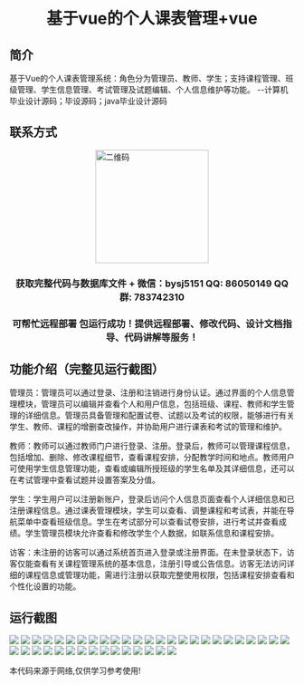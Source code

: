 <p><h1 align="center">基于vue的个人课表管理+vue</h1></p>

## 简介
基于Vue的个人课表管理系统：角色分为管理员、教师、学生；支持课程管理、班级管理、学生信息管理、考试管理及试题编辑、个人信息维护等功能。    --计算机毕业设计源码；毕设源码；java毕业设计源码


## 联系方式
<img src="https://bs-1329754181.cos.ap-shanghai.myqcloud.com/wx.jpg" alt="二维码" style="display: block; margin: 0 auto;" width="200px">
<p><h3 align="center">获取完整代码与数据库文件 + 微信：bysj5151 QQ: 86050149 QQ群: 783742310</h3></p>
<p><h3 align="center">可帮忙远程部署 包运行成功！提供远程部署、修改代码、设计文档指导、代码讲解等服务！</h3></p>

## 功能介绍（完整见运行截图）
管理员：管理员可以通过登录、注册和注销进行身份认证。通过界面的个人信息管理模块，管理员可以编辑并查看个人和用户信息，包括班级、课程、教师和学生管理的详细信息。管理员具备管理和配置试卷、试题以及考试的权限，能够进行有关学生、教师、课程的增删查改操作，并协助用户进行课表和考试的管理和维护。

教师：教师可以通过教师门户进行登录、注册。登录后，教师可以管理课程信息，包括增加、删除、修改课程细节，查看课程安排，分配教学时间和地点。教师用户可使用学生信息管理功能，查看或编辑所授班级的学生名单及其详细信息，还可以在考试管理中查看试题并设置答案及分值。

学生：学生用户可以注册新账户，登录后访问个人信息页面查看个人详细信息和已注册课程信息。通过课表管理模块，学生可以查看、调整课程和考试表，并能在导航菜单中查看班级信息。学生在考试部分可以查看试卷安排，进行考试并查看成绩。学生管理员模块允许查看和修改学生个人数据，如联系信息和课程安排。

访客：未注册的访客可以通过系统首页进入登录或注册界面。在未登录状态下，访客仅能查看有关课程管理系统的基本信息，注册引导或公告信息。访客无法访问详细的课程信息或管理功能，需进行注册以获取完整使用权限，包括课程安排查看和个性化设置的功能。


## 运行截图
![](https://bs-1329754181.cos.ap-shanghai.myqcloud.com/ssm/PersonalCourseScheduleManagement/img/001.jpg)
![](https://bs-1329754181.cos.ap-shanghai.myqcloud.com/ssm/PersonalCourseScheduleManagement/img/002.jpg)
![](https://bs-1329754181.cos.ap-shanghai.myqcloud.com/ssm/PersonalCourseScheduleManagement/img/003.jpg)
![](https://bs-1329754181.cos.ap-shanghai.myqcloud.com/ssm/PersonalCourseScheduleManagement/img/004.jpg)
![](https://bs-1329754181.cos.ap-shanghai.myqcloud.com/ssm/PersonalCourseScheduleManagement/img/005.jpg)
![](https://bs-1329754181.cos.ap-shanghai.myqcloud.com/ssm/PersonalCourseScheduleManagement/img/006.jpg)
![](https://bs-1329754181.cos.ap-shanghai.myqcloud.com/ssm/PersonalCourseScheduleManagement/img/007.jpg)
![](https://bs-1329754181.cos.ap-shanghai.myqcloud.com/ssm/PersonalCourseScheduleManagement/img/008.jpg)
![](https://bs-1329754181.cos.ap-shanghai.myqcloud.com/ssm/PersonalCourseScheduleManagement/img/009.jpg)
![](https://bs-1329754181.cos.ap-shanghai.myqcloud.com/ssm/PersonalCourseScheduleManagement/img/010.jpg)
![](https://bs-1329754181.cos.ap-shanghai.myqcloud.com/ssm/PersonalCourseScheduleManagement/img/011.jpg)
![](https://bs-1329754181.cos.ap-shanghai.myqcloud.com/ssm/PersonalCourseScheduleManagement/img/012.jpg)
![](https://bs-1329754181.cos.ap-shanghai.myqcloud.com/ssm/PersonalCourseScheduleManagement/img/013.jpg)
![](https://bs-1329754181.cos.ap-shanghai.myqcloud.com/ssm/PersonalCourseScheduleManagement/img/014.jpg)
![](https://bs-1329754181.cos.ap-shanghai.myqcloud.com/ssm/PersonalCourseScheduleManagement/img/015.jpg)
![](https://bs-1329754181.cos.ap-shanghai.myqcloud.com/ssm/PersonalCourseScheduleManagement/img/016.jpg)
![](https://bs-1329754181.cos.ap-shanghai.myqcloud.com/ssm/PersonalCourseScheduleManagement/img/017.jpg)
![](https://bs-1329754181.cos.ap-shanghai.myqcloud.com/ssm/PersonalCourseScheduleManagement/img/018.jpg)
![](https://bs-1329754181.cos.ap-shanghai.myqcloud.com/ssm/PersonalCourseScheduleManagement/img/019.jpg)
![](https://bs-1329754181.cos.ap-shanghai.myqcloud.com/ssm/PersonalCourseScheduleManagement/img/020.jpg)
![](https://bs-1329754181.cos.ap-shanghai.myqcloud.com/ssm/PersonalCourseScheduleManagement/img/021.jpg)
![](https://bs-1329754181.cos.ap-shanghai.myqcloud.com/ssm/PersonalCourseScheduleManagement/img/022.jpg)
![](https://bs-1329754181.cos.ap-shanghai.myqcloud.com/ssm/PersonalCourseScheduleManagement/img/023.jpg)
![](https://bs-1329754181.cos.ap-shanghai.myqcloud.com/ssm/PersonalCourseScheduleManagement/img/024.jpg)
![](https://bs-1329754181.cos.ap-shanghai.myqcloud.com/ssm/PersonalCourseScheduleManagement/img/025.jpg)
![](https://bs-1329754181.cos.ap-shanghai.myqcloud.com/ssm/PersonalCourseScheduleManagement/img/026.jpg)
![](https://bs-1329754181.cos.ap-shanghai.myqcloud.com/ssm/PersonalCourseScheduleManagement/img/027.jpg)
![](https://bs-1329754181.cos.ap-shanghai.myqcloud.com/ssm/PersonalCourseScheduleManagement/img/028.jpg)
![](https://bs-1329754181.cos.ap-shanghai.myqcloud.com/ssm/PersonalCourseScheduleManagement/img/029.jpg)
![](https://bs-1329754181.cos.ap-shanghai.myqcloud.com/ssm/PersonalCourseScheduleManagement/img/030.jpg)
![](https://bs-1329754181.cos.ap-shanghai.myqcloud.com/ssm/PersonalCourseScheduleManagement/img/031.jpg)
![](https://bs-1329754181.cos.ap-shanghai.myqcloud.com/ssm/PersonalCourseScheduleManagement/img/032.jpg)
![](https://bs-1329754181.cos.ap-shanghai.myqcloud.com/ssm/PersonalCourseScheduleManagement/img/033.jpg)
![](https://bs-1329754181.cos.ap-shanghai.myqcloud.com/ssm/PersonalCourseScheduleManagement/img/034.jpg)
![](https://bs-1329754181.cos.ap-shanghai.myqcloud.com/ssm/PersonalCourseScheduleManagement/img/035.jpg)
![](https://bs-1329754181.cos.ap-shanghai.myqcloud.com/ssm/PersonalCourseScheduleManagement/img/036.jpg)
![](https://bs-1329754181.cos.ap-shanghai.myqcloud.com/ssm/PersonalCourseScheduleManagement/img/037.jpg)
![](https://bs-1329754181.cos.ap-shanghai.myqcloud.com/ssm/PersonalCourseScheduleManagement/img/038.jpg)
![](https://bs-1329754181.cos.ap-shanghai.myqcloud.com/ssm/PersonalCourseScheduleManagement/img/039.jpg)
![](https://bs-1329754181.cos.ap-shanghai.myqcloud.com/ssm/PersonalCourseScheduleManagement/img/040.jpg)

<p>本代码来源于网络,仅供学习参考使用!</p>
